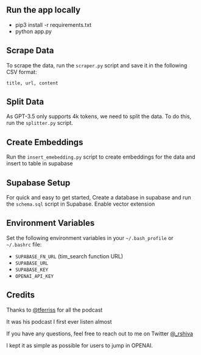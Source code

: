 ## Run the app locally
- pip3 install -r requirements.txt
- python app.py


## Scrape Data
To scrape the data, run the `scraper.py` script and save it in the following CSV format:

`title, url, content`

## Split Data
As GPT-3.5 only supports 4k tokens, we need to split the data. To do this, run the `splitter.py` script.

## Create Embeddings
Run the `insert_emebedding.py` script to create embeddings for the data and insert to table in supabase

## Supabase Setup
For quick and easy to get started, Create a database in supabase and run the `schema.sql` script in Supabase. Enable vector extension 

## Environment Variables
Set the following environment variables in your `~/.bash_profile` or `~/.bashrc` file:

- `SUPABASE_FN_URL` (tim_search function URL)
- `SUPABASE_URL`
- `SUPABASE_KEY`
- `OPENAI_API_KEY`


## Credits

Thanks to [@tferriss](https://twitter.com/tferriss) for all the podcast

It was his podcast I first ever listen almost 

If you have any questions, feel free to reach out to me on Twitter [@_rshiva](https://twitter.com/_rshiva)


I kept it as simple as possible for users to jump in OPENAI.